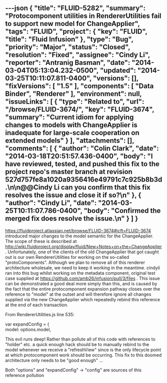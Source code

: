 ---json
{
  "title": "FLUID-5282",
  "summary": "Protocomponent utilities in RendererUtilities fail to support new model for ChangeApplier",
  "tags": "FLUID",
  "project": {
    "key": "FLUID",
    "title": "Fluid Infusion"
  },
  "type": "Bug",
  "priority": "Major",
  "status": "Closed",
  "resolution": "Fixed",
  "assignee": "Cindy Li",
  "reporter": "Antranig Basman",
  "date": "2014-03-04T05:13:04.232-0500",
  "updated": "2014-03-25T10:11:07.811-0400",
  "versions": [],
  "fixVersions": [
    "1.5"
  ],
  "components": [
    "Data Binder",
    "Renderer"
  ],
  "environment": null,
  "issueLinks": [
    {
      "type": "Related to",
      "url": "/browse/FLUID-3674/",
      "key": "FLUID-3674",
      "summary": "Current idiom for applying changes to models with ChangeApplier is inadequate for large-scale cooperation on extended models"
    }
  ],
  "attachments": [],
  "comments": [
    {
      "author": "Colin Clark",
      "date": "2014-03-18T20:51:57.436-0400",
      "body": "I have reviewed, tested, and pushed this fix to the project repo's master branch at revision 527d757fe8a1020a9356416e49791c7c925b8b3d.\n\n@@Cindy Li can you confirm that this fix resolves the issue and close it if so?\n"
    },
    {
      "author": "Cindy Li",
      "date": "2014-03-25T10:11:07.786-0400",
      "body": "Confirmed the merged fix does resolve the issue.\n"
    }
  ]
}
---
<https://fluidproject.atlassian.net/browse/FLUID-3674#icft=FLUID-3674> introduced major changes to the model semantic for the ChangeApplier. The scope of these is described at <http://wiki.fluidproject.org/display/fluid/New+Notes+on+the+ChangeApplier> . Unfortunately, one of the clients of the old ChangeApplier that got caught out is our own RendererUtilities for working on the so-called "protoComponents". Although we plan to remove all of this renderer architecture wholesale, we need to keep it working in the meantime. cindyli ran into this bug whilst working on the metadata component, original test case supplied at <https://github.com/amb26/infusion/pull/3/files> . This issue can be demonstrated a good deal more simply than this, and is caused by the fact that the entire protocomponent expansion pathway closes over the reference to "model" at the outset and will therefore ignore all changes supplied via the new ChangeApplier which repeatedly rebind this reference at the end of each transaction.

From RendererUtilities.js line 535:

var expandConfig = {\
model: options.model,

This evil runs deep! Rather than pollute all of this code with references to "holder" etc. a quick enough hack should be to manually rebind to the model whenever we receive a "refreshView" since is the only lifecycle point at which protocomponent work should be occurring. This fix to this doomed architecture only needs to be "good enough" ...

Both "options" and "expandConfig" -> "config" are sources of this reference pollution

        